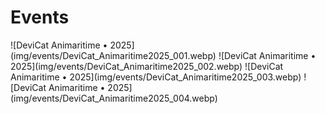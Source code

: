 # Events

<div id="art-gallery-items" class="paginated-gallery" markdown="1">
![DeviCat Animaritime • 2025](img/events/DeviCat_Animaritime2025_001.webp)
![DeviCat Animaritime • 2025](img/events/DeviCat_Animaritime2025_002.webp)
![DeviCat Animaritime • 2025](img/events/DeviCat_Animaritime2025_003.webp)
![DeviCat Animaritime • 2025](img/events/DeviCat_Animaritime2025_004.webp)
</div>
<!-- <div id="art-pagination-controls" class="pagination-controls"></div> -->
